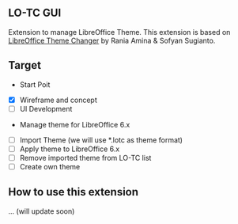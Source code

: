 ## LO-TC GUI
Extension to manage LibreOffice Theme. This extension is based on [LibreOffice Theme Changer](https://github.com/raniaamina/libreoffice-theme) by Rania Amina & Sofyan Sugianto.

## Target
- Start Poit
- [x] Wireframe and concept
- [ ] UI Development

- Manage theme for LibreOffice 6.x
- [ ] Import Theme (we will use \*.lotc as theme format)
- [ ] Apply theme to LibreOffice 6.x 
- [ ] Remove imported theme from LO-TC list
- [ ] Create own theme

## How to use this extension
 ... 
 (will update soon)

